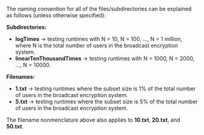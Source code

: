 The naming convention for all of the files/subdirectories can be explained as follows (unless otherwise specified):

**Subdirectories:**

* **logTimes** -> testing runtimes with N = 10, N = 100, ..., N = 1 million, where N is the total number of users in the broadcast encryption system.
* **linearTenThousandTimes**  -> testing runtimes with N = 1000, N = 2000, ..., N = 10000.

**Filenames:**
* **1.txt** -> testing runtimes where the subset size is 1% of the total number of users in the broadcast encryption system.
* **5.txt** -> testing runtimes where the subset size is 5% of the total number of users in the broadcast encryption system.

The filename nonmenclature above also applies to **10.txt**, **20.txt**, and **50.txt**.
